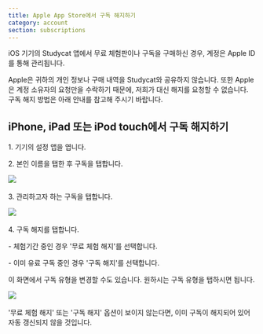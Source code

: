 ```yaml
---
title: Apple App Store에서 구독 해지하기
category: account
section: subscriptions
---
```

iOS 기기의 Studycat 앱에서 무료 체험판이나 구독을 구매하신 경우, 계정은 Apple ID를 통해 관리됩니다.

Apple은 귀하의 개인 정보나 구매 내역을 Studycat와 공유하지 않습니다. 또한 Apple은 계정 소유자의 요청만을 수락하기 때문에, 저희가 대신 해지를 요청할 수 없습니다. 구독 해지 방법은 아래 안내를 참고해 주시기 바랍니다.

## iPhone, iPad 또는 iPod touch에서 구독 해지하기

1\. 기기의 설정 앱을 엽니다.

2\. 본인 이름을 탭한 후 구독을 탭합니다.

​![](/attachments/token/nCIncCXCjZuIPV648xYt0lib3/?name=apple_settings_subscriptions_01.PNG.png)​

3\. 관리하고자 하는 구독을 탭합니다.

​![](/attachments/token/snrsdRNd9mcFLX6QtMUDNOy3y/?name=apple_device-settings_subscriptions_01.PNG)​

4\. 구독 해지를 탭합니다.

\- 체험기간 중인 경우 '무료 체험 해지'를 선택합니다.

\- 이미 유료 구독 중인 경우 '구독 해지'를 선택합니다.

이 화면에서 구독 유형을 변경할 수도 있습니다. 원하시는 구독 유형을 탭하시면 됩니다.

​![](/attachments/token/dSyv3ALuqCzNu7Rx7JG3JzBWr/?name=apple_device-settings_subscriptions_02.PNG)​

'무료 체험 해지' 또는 '구독 해지' 옵션이 보이지 않는다면, 이미 구독이 해지되어 있어 자동 갱신되지 않을 것입니다.